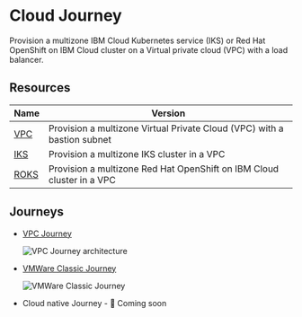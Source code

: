 # Cloud Journey

Provision a multizone IBM Cloud Kubernetes service (IKS) or Red Hat OpenShift on IBM Cloud cluster on a Virtual private cloud (VPC) with a load balancer.


## Resources

| Name | Version |
|------|---------|
| [VPC](https://github.com/IBM-Cloud/cloud-journey/tree/main/VPC) | Provision a multizone Virtual Private Cloud (VPC) with a bastion subnet |
| [IKS](https://github.com/IBM-Cloud/cloud-journey/tree/main/IKS) | Provision a multizone IKS cluster in a VPC |
| [ROKS](https://github.com/IBM-Cloud/cloud-journey/tree/main/ROKS) | Provision a multizone Red Hat OpenShift on IBM Cloud cluster in a VPC |

## Journeys 

- [VPC Journey](https://cloud.ibm.com/docs/vpc-journey)
   
   ![VPC Journey architecture](https://cloud.ibm.com/docs-content/v1/content/c7bbfe3903fcc6b44733619c5bc1234ec63e4eb4/vpc-journey/images/overview/journey-map.png)

- [VMWare Classic Journey](https://cloud.ibm.com/docs/vmware-classic-journey)
   
   ![VMWare Classic Journey](https://cloud.ibm.com/docs-content/v1/content/746c97479ab5b16dbd4d54471f8b714647b6e8c4/vmware-classic-journey/images/solution-vmware-onboarding-hidden/intro/journeymap-1.png)
- Cloud native Journey - :construction: Coming soon